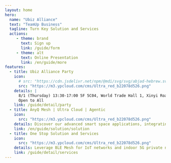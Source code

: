 ```yaml
---
layout: home
hero:
  name: "Ubiz Alliance"
  text: "TeamUp Business"
  tagline: Turn Key Solution and Services
  actions:
     - theme: brand
       text: Sign up
       link: /guide/form
     - theme: alt
       text: Online Presentation
       link: /en/guide/more
features:
  - title: Ubiz Alliance Party
    icon: 
      # src: "https://cdn.jsdelivr.net/npm/@mdi/svg/svg/abjad-hebrew.svg"
      src: "https://m3.ypcloud.com/cms/Ultra_red_b22078d526.png"
    details: |
      8/1 (Thursday) 13:30-17:00 5F 5C04, World Trade Hall 1, Xinyi Road 5C04 
      Open to All
    link: /guide/detail/party
  - title: AnyQ Mesh | Ultra Cloud | Agentic
    icon: 
      src: "https://m3.ypcloud.com/cms/Ultra_red_b22078d526.png"
    details: Discover our advanced smart space applications, integrating cloud, edge, and devices. Expand globally with innovative solutions that redefine connectivity and intelligence.
    link: /en/guide/solution/solution
  - title: One Stop Solution and Services
    icon: 
      src: "https://m3.ypcloud.com/cms/Ultra_red_b22078d526.png"
    details: Leverage BLE Mesh for IoT networks and indoor 5G private networks to create cutting-edge cloud-edge-device smart space applications ready for global markets.
    link: /guide/detail/services
---
```

<script setup>
const name = "Ubiz 雲耕聯盟";
const shortData = [
    {
      name: 'Ubiz Party 2024',
      url: 'https://m3.ypcloud.com/cms/2024_Ubiz_1_8aa9e2ec14.mov',
      img: 'https://m3.ypcloud.com/cms/Screenshot_2024_08_02_at_12_30_17_PM_ddbb288fde.png'
    },
    {
      name: 'Computex 2024',
      url: 'https://m3.ypcloud.com/cms/Smart_City_Summit_2024_122cd5f65f.mp4',
      img: 'https://m3.ypcloud.com/cms/Screenshot_2024_07_29_at_11_11_11_AM_9b2b2d1882.png'
    },
    {
      name: 'Smart City 2024',
      url: 'https://m3.ypcloud.com/cms/_ee8ec98a6c.mp4',
      img: 'https://m3.ypcloud.com/cms/Screenshot_2024_07_29_at_11_04_44_AM_99b35dd624.png'
    },
    {
      name: 'ASEAN 2024',
      url: 'https://m3.ypcloud.com/cms/TICC_d96544ad2b.mp4',
      img: 'https://m3.ypcloud.com/cms/Screenshot_2024_07_29_at_11_07_57_AM_c5210b3f27.png'
    },
  ]
  
</script>
<Short 
  :data="shortData"
/>
<ImgComponent
  src="https://m3.ypcloud.com/cms/ubiz_newvers_00c194d78e.jpg"
  url='guide/detail/party'
   />
<QR
  :title="name" 
  />
